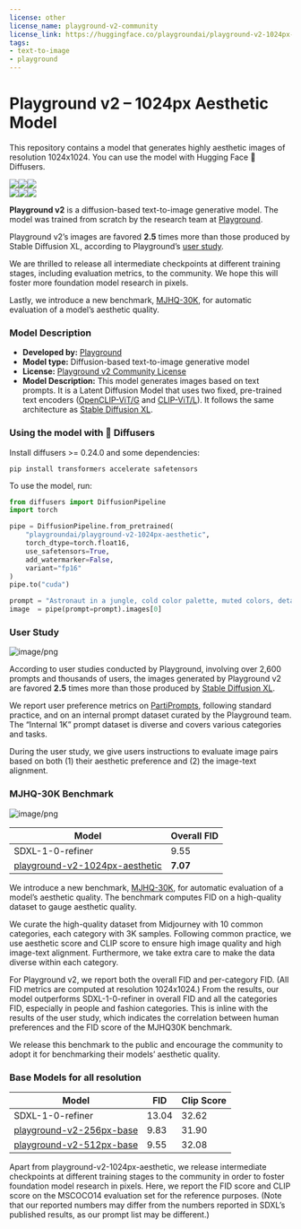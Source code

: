 ```yaml
---
license: other
license_name: playground-v2-community
license_link: https://huggingface.co/playgroundai/playground-v2-1024px-aesthetic/blob/main/LICENSE.md
tags:
- text-to-image
- playground
---
```

# Playground v2 – 1024px Aesthetic Model

This repository contains a model that generates highly aesthetic images of resolution 1024x1024. You can use the model with Hugging Face 🧨 Diffusers.

<div>
  <div style="display: flex; flex-direction: row; width: 100%;">
    <img style="margin: 0; max-width: 33%; object-fit: scale-down; flex-shrink: 1;" src="https://cdn-uploads.huggingface.co/production/uploads/63855d851769b7c4b10e1f76/GBZVS0a4QcRY4eVBCExFK.jpeg" />
    <img style="margin: 0; max-width: 33%; object-fit: scale-down; flex-shrink: 1;" src="https://cdn-uploads.huggingface.co/production/uploads/63855d851769b7c4b10e1f76/iqGvvAdz2TqV0G3p9zOXZ.png" />
    <img style="margin: 0; max-width: 33%; object-fit: scale-down; flex-shrink: 1;" src="https://cdn-uploads.huggingface.co/production/uploads/63855d851769b7c4b10e1f76/2_BMfgFVXUoU-0ocsOz0M.png" />
  </div>
  <div style="display: flex; flex-direction: row; width: 100%;">
    <img style="margin: 0; max-width: 33%; object-fit: scale-down; flex-shrink: 1;" src="https://cdn-uploads.huggingface.co/production/uploads/63855d851769b7c4b10e1f76/-a4tx6c9EMc88fmchW0nG.png" />
    <img style="margin: 0; max-width: 33%; object-fit: scale-down; flex-shrink: 1;" src="https://cdn-uploads.huggingface.co/production/uploads/63855d851769b7c4b10e1f76/LKCjxb9NoqfRtcviaEILI.png" />
    <img style="margin: 0; max-width: 33%; object-fit: scale-down; flex-shrink: 1;" src="https://cdn-uploads.huggingface.co/production/uploads/63855d851769b7c4b10e1f76/cRSItLGH42V2kz9pM6huZ.png" />
  </div>
</div>

**Playground v2** is a diffusion-based text-to-image generative model. The model was trained from scratch by the research team at [Playground](https://playground.com). 

Playground v2’s images are favored **2.5** times more than those produced by Stable Diffusion XL, according to Playground’s [user study](#user-study).

We are thrilled to release all intermediate checkpoints at different training stages, including evaluation metrics, to the community. We hope this will foster more foundation model research in pixels.

Lastly, we introduce a new benchmark, [MJHQ-30K](#mjhq-30k-benchmark), for automatic evaluation of a model’s aesthetic quality.

### Model Description

- **Developed by:** [Playground](https://playground.com)
- **Model type:** Diffusion-based text-to-image generative model
- **License:** [Playground v2 Community License](https://huggingface.co/playgroundai/playground-v2-1024px-aesthetic/blob/main/LICENSE.md)
- **Model Description:** This model generates images based on text prompts. It is a Latent Diffusion Model that uses two fixed, pre-trained text encoders ([OpenCLIP-ViT/G](https://github.com/mlfoundations/open_clip) and [CLIP-ViT/L](https://github.com/openai/CLIP/tree/main)). It follows the same architecture as [Stable Diffusion XL](https://huggingface.co/stabilityai/stable-diffusion-xl-base-1.0).

### Using the model with 🧨 Diffusers

Install diffusers >= 0.24.0 and some dependencies:
```
pip install transformers accelerate safetensors
```

To use the model, run:

```python
from diffusers import DiffusionPipeline
import torch

pipe = DiffusionPipeline.from_pretrained(
    "playgroundai/playground-v2-1024px-aesthetic",
    torch_dtype=torch.float16,
    use_safetensors=True,
    add_watermarker=False,
    variant="fp16"
)
pipe.to("cuda")

prompt = "Astronaut in a jungle, cold color palette, muted colors, detailed, 8k"
image  = pipe(prompt=prompt).images[0]
```

### User Study

![image/png](https://cdn-uploads.huggingface.co/production/uploads/63855d851769b7c4b10e1f76/8VzBkSYaUU3dt509Co9sk.png)

According to user studies conducted by Playground, involving over 2,600 prompts and thousands of users, the images generated by Playground v2 are favored **2.5** times more than those produced by [Stable Diffusion XL](https://huggingface.co/stabilityai/stable-diffusion-xl-base-1.0).

We report user preference metrics on [PartiPrompts](https://github.com/google-research/parti), following standard practice, and on an internal prompt dataset curated by the Playground team. The “Internal 1K” prompt dataset is diverse and covers various categories and tasks.

During the user study, we give users instructions to evaluate image pairs based on both (1) their aesthetic preference and (2) the image-text alignment.

### MJHQ-30K Benchmark

![image/png](https://cdn-uploads.huggingface.co/production/uploads/63855d851769b7c4b10e1f76/o3Bt62qFsTO9DkeX2yLua.png)

| Model                                 | Overall FID   |
| ------------------------------------- | ----- |
| SDXL-1-0-refiner                      | 9.55  |
| [playground-v2-1024px-aesthetic](https://huggingface.co/playgroundai/playground-v2-1024px-aesthetic)        | **7.07**  |

We introduce a new benchmark, [MJHQ-30K](https://huggingface.co/datasets/playgroundai/MJHQ30K), for automatic evaluation of a model’s aesthetic quality. The benchmark computes FID on a high-quality dataset to gauge aesthetic quality.

We curate the high-quality dataset from Midjourney with 10 common categories, each category with 3K samples. Following common practice, we use aesthetic score and CLIP score to ensure high image quality and high image-text alignment. Furthermore, we take extra care to make the data diverse within each category.

For Playground v2, we report both the overall FID and per-category FID. (All FID metrics are computed at resolution 1024x1024.) From the results, our model outperforms SDXL-1-0-refiner in overall FID and all the categories FID, especially in people and fashion categories. This is inline with the results of the user study, which indicates the correlation between human preferences and the FID score of the MJHQ30K benchmark.

We release this benchmark to the public and encourage the community to adopt it for benchmarking their models’ aesthetic quality.

### Base Models for all resolution

| Model                        | FID    | Clip Score |
| ---------------------------- | ------ | ---------- |
| SDXL-1-0-refiner             | 13.04  | 32.62      |
| [playground-v2-256px-base](https://huggingface.co/playgroundai/playground-v2-256px-base)     | 9.83   | 31.90      |
| [playground-v2-512px-base](https://huggingface.co/playgroundai/playground-v2-512px-base)     | 9.55   | 32.08      |


Apart from playground-v2-1024px-aesthetic, we release intermediate checkpoints at different training stages to the community in order to foster foundation model research in pixels. Here, we report the FID score and CLIP score on the MSCOCO14 evaluation set for the reference purposes. (Note that our reported numbers may differ from the numbers reported in SDXL’s published results, as our prompt list may be different.)